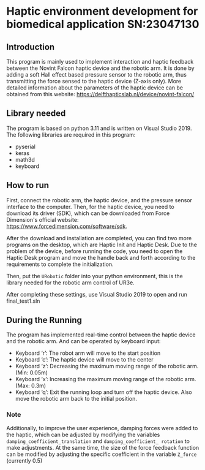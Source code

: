 # Haptic environment development for biomedical application SN:23047130
## Introduction
This program is mainly used to implement interaction and haptic feedback between the Novint Falcon haptic device and the robotic arm. It is done by adding a soft Hall effect based pressure sensor to the robotic arm, thus transmitting the force sensed to the haptic device (Z-axis only). More detailed information about the parameters of the haptic device can be obtained from this website: https://delfthapticslab.nl/device/novint-falcon/

## Library needed
The program is based on python 3.11 and is written on Visual Studio 2019. The following libraries are required in this program:
- pyserial
- keras
- math3d
- keyboard


## How to run
First, connect the robotic arm, the haptic device, and the pressure sensor interface to the computer. Then, for the haptic device, you need to download its driver (SDK), which can be downloaded from Force Dimension's official website: https://www.forcedimension.com/software/sdk. 

After the download and installation are completed, you can find two more programs on the desktop, which are Haptic Init and Haptic Desk. Due to the problem of the device, before running the code, you need to open the Haptic Desk program and move the handle back and forth according to the requirements to complete the initialization. 

Then, put the `URobotic` folder into your python environment, this is the library needed for the robotic arm control of UR3e.

After completing these settings, use Visual Studio 2019 to open and run final_test1.sln 

## During the Running
The program has implemented real-time control between the haptic device and the robotic arm. And can be operated by keyboard input:
- Keyboard ‘r’: The robot arm will move to the start position
- Keyboard ‘c’: The haptic device will move to the center
- Keyboard ‘z’: Decreasing the maximum moving range of the robotic arm. (Min: 0.05m)
- Keyboard ‘x’: Increasing the maximum moving range of the robotic arm. (Max: 0.3m)
- Keyboard ‘q’: Exit the running loop and turn off the haptic device. Also move the robotic arm back to the initial position.

### Note
Additionally, to improve the user experience, damping forces were added to the haptic, which can be adjusted by modifying the variables `damping_coefficient_translation` and `damping_coefficient_ rotation` to make adjustments.
At the same time, the size of the force feedback function can be modified by adjusting the specific coefficient in the variable `Z_force` (currently 0.5)
